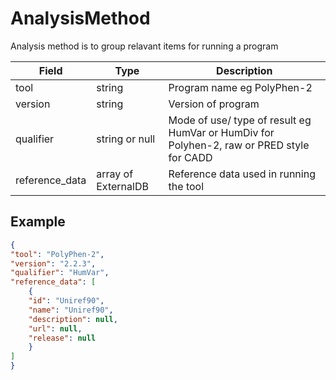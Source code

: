 # AnalysisMethod
Analysis method is to group relavant items for running a program

| Field             | Type                | Description
|-------------------|---------------------|---------------------
| tool              | string              | Program name eg PolyPhen-2
| version           | string              | Version of program
| qualifier         | string or null      | Mode of use/ type of result eg HumVar or HumDiv for Polyhen-2, raw or PRED style for CADD
| reference_data    | array of ExternalDB | Reference data used in running the tool

## Example
```json
{
"tool": "PolyPhen-2",
"version": "2.2.3",
"qualifier": "HumVar",
"reference_data": [
    {
    "id": "Uniref90",
    "name": "Uniref90",
    "description": null,
    "url": null,
    "release": null
    }
]
}
``` 
